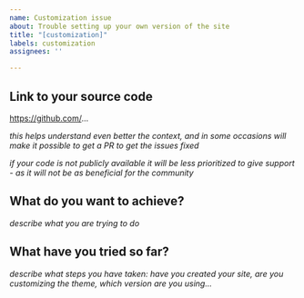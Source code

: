 ```yaml
---
name: Customization issue
about: Trouble setting up your own version of the site
title: "[customization]"
labels: customization
assignees: ''

---
```


## Link to your source code

https://github.com/...

_this helps understand even better the context, and in some occasions will make it possible to get a PR to get the issues fixed_

_if your code is not publicly available it will be less prioritized to give support - as it will not be as beneficial for the community_

## What do you want to achieve?

_describe what you are trying to do_

## What have you tried so far?

_describe what steps you have taken: have you created your site, are you customizing the theme, which version are you using..._
